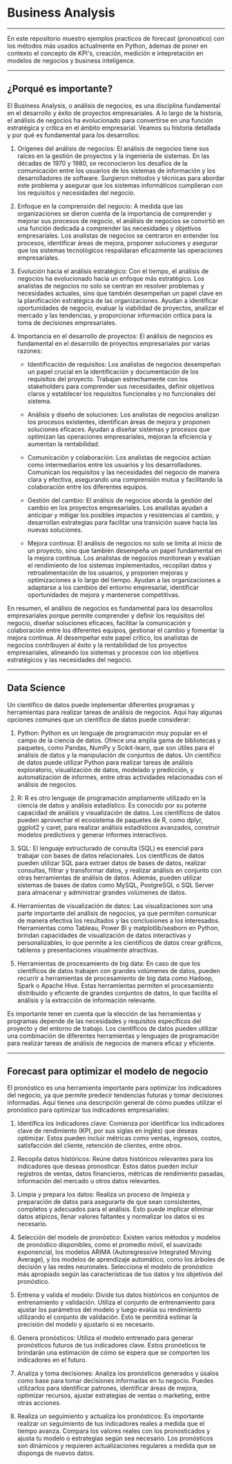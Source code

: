 # Business Analysis 

---------------------

En este repositorio muestro ejemplos practicos de forecast (pronostico) con los métodos más usados actualmente en Python, ádemas de poner en contexto el 
concepto de KPI's, creación, medición e intepretación en modelos de negocios y business inteligence.

----------------------------

## ¿Porqué es importante?

El Business Analysis, o análisis de negocios, es una disciplina fundamental en el desarrollo y éxito de proyectos empresariales. A lo largo de la historia, el análisis de negocios ha evolucionado para convertirse en una función estratégica y crítica en el ámbito empresarial. Veamos su historia detallada y por qué es fundamental para los desarrollos:

1. Orígenes del análisis de negocios:
El análisis de negocios tiene sus raíces en la gestión de proyectos y la ingeniería de sistemas. En las décadas de 1970 y 1980, se reconocieron los desafíos de la comunicación entre los usuarios de los sistemas de información y los desarrolladores de software. Surgieron métodos y técnicas para abordar este problema y asegurar que los sistemas informáticos cumplieran con los requisitos y necesidades del negocio.

2. Enfoque en la comprensión del negocio:
A medida que las organizaciones se dieron cuenta de la importancia de comprender y mejorar sus procesos de negocio, el análisis de negocios se convirtió en una función dedicada a comprender las necesidades y objetivos empresariales. Los analistas de negocios se centraron en entender los procesos, identificar áreas de mejora, proponer soluciones y asegurar que los sistemas tecnológicos respaldaran eficazmente las operaciones empresariales.

3. Evolución hacia el análisis estratégico:
Con el tiempo, el análisis de negocios ha evolucionado hacia un enfoque más estratégico. Los analistas de negocios no solo se centran en resolver problemas y necesidades actuales, sino que también desempeñan un papel clave en la planificación estratégica de las organizaciones. Ayudan a identificar oportunidades de negocio, evaluar la viabilidad de proyectos, analizar el mercado y las tendencias, y proporcionar información crítica para la toma de decisiones empresariales.

4. Importancia en el desarrollo de proyectos:
El análisis de negocios es fundamental en el desarrollo de proyectos empresariales por varias razones:

   - Identificación de requisitos: Los analistas de negocios desempeñan un papel crucial en la identificación y documentación de los requisitos del proyecto. Trabajan estrechamente con los stakeholders para comprender sus necesidades, definir objetivos claros y establecer los requisitos funcionales y no funcionales del sistema.

   - Análisis y diseño de soluciones: Los analistas de negocios analizan los procesos existentes, identifican áreas de mejora y proponen soluciones eficaces. Ayudan a diseñar sistemas y procesos que optimizan las operaciones empresariales, mejoran la eficiencia y aumentan la rentabilidad.

   - Comunicación y colaboración: Los analistas de negocios actúan como intermediarios entre los usuarios y los desarrolladores. Comunican los requisitos y las necesidades del negocio de manera clara y efectiva, asegurando una comprensión mutua y facilitando la colaboración entre los diferentes equipos.

   - Gestión del cambio: El análisis de negocios aborda la gestión del cambio en los proyectos empresariales. Los analistas ayudan a anticipar y mitigar los posibles impactos y resistencias al cambio, y desarrollan estrategias para facilitar una transición suave hacia las nuevas soluciones.

   - Mejora continua: El análisis de negocios no solo se limita al inicio de un proyecto, sino que también desempeña un papel fundamental en la mejora continua. Los analistas de negocios monitorean y evalúan el rendimiento de los sistemas implementados, recopilan datos y retroalimentación de los usuarios, y proponen mejoras y optimizaciones a lo largo del tiempo. Ayudan a las organizaciones a adaptarse a los cambios del entorno empresarial, identificar oportunidades de mejora y mantenerse competitivas.

En resumen, el análisis de negocios es fundamental para los desarrollos empresariales porque permite comprender y definir los requisitos del negocio, diseñar soluciones eficaces, facilitar la comunicación y colaboración entre los diferentes equipos, gestionar el cambio y fomentar la mejora continua. Al desempeñar este papel crítico, los analistas de negocios contribuyen al éxito y la rentabilidad de los proyectos empresariales, alineando los sistemas y procesos con los objetivos estratégicos y las necesidades del negocio.

--------------------------------------------

## Data Science

Un científico de datos puede implementar diferentes programas y herramientas para realizar tareas de análisis de negocios. Aquí hay algunas opciones comunes que un científico de datos puede considerar:

1. Python: Python es un lenguaje de programación muy popular en el campo de la ciencia de datos. Ofrece una amplia gama de bibliotecas y paquetes, como Pandas, NumPy y Scikit-learn, que son útiles para el análisis de datos y la manipulación de conjuntos de datos. Un científico de datos puede utilizar Python para realizar tareas de análisis exploratorio, visualización de datos, modelado y predicción, y automatización de informes, entre otras actividades relacionadas con el análisis de negocios.

2. R: R es otro lenguaje de programación ampliamente utilizado en la ciencia de datos y análisis estadístico. Es conocido por su potente capacidad de análisis y visualización de datos. Los científicos de datos pueden aprovechar el ecosistema de paquetes de R, como dplyr, ggplot2 y caret, para realizar análisis estadísticos avanzados, construir modelos predictivos y generar informes interactivos.

3. SQL: El lenguaje estructurado de consulta (SQL) es esencial para trabajar con bases de datos relacionales. Los científicos de datos pueden utilizar SQL para extraer datos de bases de datos, realizar consultas, filtrar y transformar datos, y realizar análisis en conjunto con otras herramientas de análisis de datos. Además, pueden utilizar sistemas de bases de datos como MySQL, PostgreSQL o SQL Server para almacenar y administrar grandes volúmenes de datos.

4. Herramientas de visualización de datos: Las visualizaciones son una parte importante del análisis de negocios, ya que permiten comunicar de manera efectiva los resultados y las conclusiones a los interesados. Herramientas como Tableau, Power BI y matplotlib/seaborn en Python, brindan capacidades de visualización de datos interactivas y personalizables, lo que permite a los científicos de datos crear gráficos, tableros y presentaciones visualmente atractivas.

5. Herramientas de procesamiento de big data: En caso de que los científicos de datos trabajen con grandes volúmenes de datos, pueden recurrir a herramientas de procesamiento de big data como Hadoop, Spark o Apache Hive. Estas herramientas permiten el procesamiento distribuido y eficiente de grandes conjuntos de datos, lo que facilita el análisis y la extracción de información relevante.

Es importante tener en cuenta que la elección de las herramientas y programas depende de las necesidades y requisitos específicos del proyecto y del entorno de trabajo. Los científicos de datos pueden utilizar una combinación de diferentes herramientas y lenguajes de programación para realizar tareas de análisis de negocios de manera eficaz y eficiente.

--------------------------------------

## Forecast para optimizar el modelo de negocio 

El pronóstico es una herramienta importante para optimizar los indicadores del negocio, ya que permite predecir tendencias futuras y tomar decisiones informadas. Aquí tienes una descripción general de cómo puedes utilizar el pronóstico para optimizar tus indicadores empresariales:

1. Identifica los indicadores clave: Comienza por identificar los indicadores clave de rendimiento (KPI, por sus siglas en inglés) que deseas optimizar. Estos pueden incluir métricas como ventas, ingresos, costos, satisfacción del cliente, retención de clientes, entre otros.

2. Recopila datos históricos: Reúne datos históricos relevantes para los indicadores que deseas pronosticar. Estos datos pueden incluir registros de ventas, datos financieros, métricas de rendimiento pasadas, información del mercado u otros datos relevantes.

3. Limpia y prepara los datos: Realiza un proceso de limpieza y preparación de datos para asegurarte de que sean consistentes, completos y adecuados para el análisis. Esto puede implicar eliminar datos atípicos, llenar valores faltantes y normalizar los datos si es necesario.

4. Selección del modelo de pronóstico: Existen varios métodos y modelos de pronóstico disponibles, como el promedio móvil, el suavizado exponencial, los modelos ARIMA (Autoregressive Integrated Moving Average), y los modelos de aprendizaje automático, como los árboles de decisión y las redes neuronales. Selecciona el modelo de pronóstico más apropiado según las características de tus datos y los objetivos del pronóstico.

5. Entrena y valida el modelo: Divide tus datos históricos en conjuntos de entrenamiento y validación. Utiliza el conjunto de entrenamiento para ajustar los parámetros del modelo y luego evalúa su rendimiento utilizando el conjunto de validación. Esto te permitirá estimar la precisión del modelo y ajustarlo si es necesario.

6. Genera pronósticos: Utiliza el modelo entrenado para generar pronósticos futuros de tus indicadores clave. Estos pronósticos te brindarán una estimación de cómo se espera que se comporten los indicadores en el futuro.

7. Analiza y toma decisiones: Analiza los pronósticos generados y úsalos como base para tomar decisiones informadas en tu negocio. Puedes utilizarlos para identificar patrones, identificar áreas de mejora, optimizar recursos, ajustar estrategias de ventas o marketing, entre otras acciones.

8. Realiza un seguimiento y actualiza los pronósticos: Es importante realizar un seguimiento de tus indicadores reales a medida que el tiempo avanza. Compara los valores reales con los pronosticados y ajusta tu modelo o estrategias según sea necesario. Los pronósticos son dinámicos y requieren actualizaciones regulares a medida que se disponga de nuevos datos.



